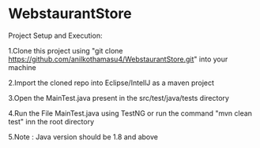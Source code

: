 # WebstaurantStore

Project Setup and Execution:

1.Clone this project using "git clone https://github.com/anilkothamasu4/WebstaurantStore.git" into your machine

2.Import the cloned repo into Eclipse/IntellJ as a maven project

3.Open the MainTest.java present in the src/test/java/tests directory

4.Run the File MainTest.java using TestNG or run the command "mvn clean test" inn the root directory

5.Note : Java version should be 1.8 and above

